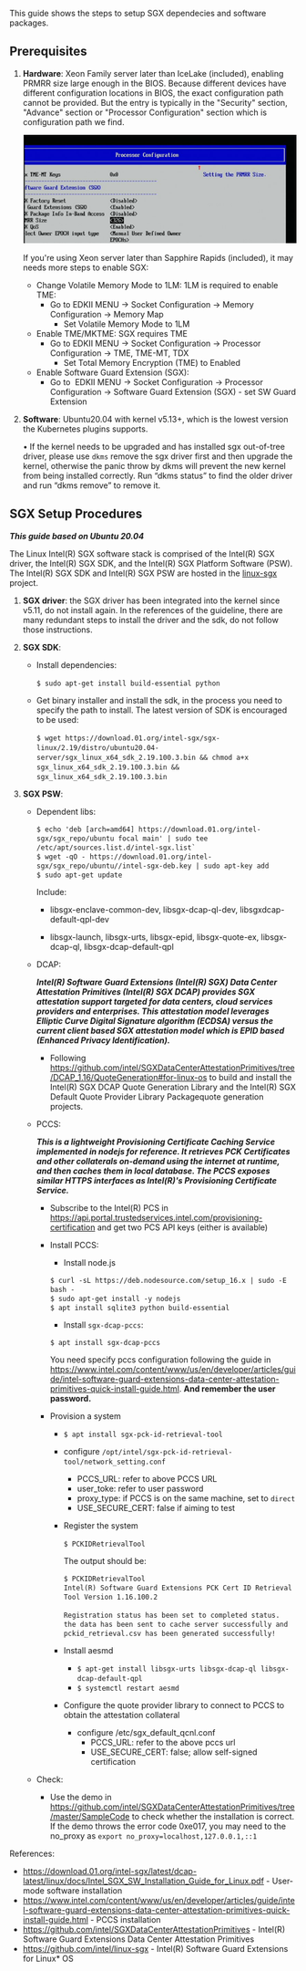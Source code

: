 This guide shows the steps to setup SGX dependecies and software packages.

## Prerequisites
1. **Hardware**: Xeon Family server later than IceLake (included), enabling PRMRR size large enough in the BIOS. Because different devices have different configuration locations in BIOS, the exact configuration path cannot be provided. But the entry is typically in the "Security" section, "Advance" section or "Processor Configuration" section which is configuration path we find. 

    <img src="diagrams/sgx-bios-setting.png">


    If you're using Xeon server later than Sapphire Rapids (included), it may needs more steps to enable SGX:
    - Change Volatile Memory Mode to 1LM: 1LM is required to enable TME:
        - Go to EDKII MENU -> Socket Configuration -> Memory Configuration -> Memory Map
            - Set Volatile Memory Mode to 1LM
    - Enable TME/MKTME: SGX requires TME
        - Go to EDKII MENU -> Socket Configuration -> Processor Configuration -> TME, TME-MT, TDX
            - Set Total Memory Encryption (TME) to Enabled
    - Enable Software Guard Extension (SGX):
        - Go to  EDKII MENU -> Socket Configuration -> Processor Configuration -> Software Guard Extension (SGX) - set SW
Guard Extension

2. **Software**: Ubuntu20.04 with kernel v5.13+, which is the lowest version the Kubernetes plugins supports.

    •	If the kernel needs to be upgraded and has installed sgx out-of-tree driver, please use `dkms` remove the sgx driver first and then upgrade the kernel, otherwise the panic throw by dkms will prevent the new kernel from being installed correctly. Run “dkms status” to find the older driver and run “dkms remove” to remove it.

## SGX Setup Procedures 
***This guide based on Ubuntu 20.04***

The Linux Intel(R) SGX software stack is comprised of the Intel(R) SGX driver, the Intel(R) SGX SDK, and the Intel(R) SGX Platform Software (PSW). The Intel(R) SGX SDK and Intel(R) SGX PSW are hosted in the [linux-sgx](https://github.com/01org/linux-sgx) project.

1.	**SGX driver**: the SGX driver has been integrated into the kernel since v5.11, do not install again. In the references of the guideline, there are many redundant steps to install the driver and the sdk, do not follow those instructions.
2.	**SGX SDK**: 
    - Install dependencies: 
    
      `$ sudo apt-get install build-essential python`

    - Get binary installer and install the sdk, in the process you need to specify the path to install. The latest version of SDK is encouraged to be used: 

      ```$ wget https://download.01.org/intel-sgx/sgx-linux/2.19/distro/ubuntu20.04-server/sgx_linux_x64_sdk_2.19.100.3.bin && chmod a+x sgx_linux_x64_sdk_2.19.100.3.bin && sgx_linux_x64_sdk_2.19.100.3.bin```

3. **SGX PSW**:
    - Dependent libs:

        ```
        $ echo 'deb [arch=amd64] https://download.01.org/intel-sgx/sgx_repo/ubuntu focal main' | sudo tee /etc/apt/sources.list.d/intel-sgx.list`
        $ wget -qO - https://download.01.org/intel-sgx/sgx_repo/ubuntu//intel-sgx-deb.key | sudo apt-key add
        $ sudo apt-get update
        ```

        Include:

        - libsgx-enclave-common-dev, libsgx-dcap-ql-dev, libsgxdcap-default-qpl-dev

        - libsgx-launch, libsgx-urts, libsgx-epid, libsgx-quote-ex, libsgx-dcap-ql, libsgx-dcap-default-qpl

    - DCAP:

        ***Intel(R) Software Guard Extensions (Intel(R) SGX) Data Center Attestation Primitives (Intel(R) SGX DCAP) provides SGX attestation support targeted for data centers, cloud services providers and enterprises. This attestation model leverages Elliptic Curve Digital Signature algorithm (ECDSA) versus the current client based SGX attestation model which is EPID based (Enhanced Privacy Identification).***

        - Following https://github.com/intel/SGXDataCenterAttestationPrimitives/tree/DCAP_1.16/QuoteGeneration#for-linux-os to build and install the Intel(R) SGX DCAP Quote Generation Library and the Intel(R) SGX Default Quote Provider Library Packagequote generation projects.
    
    - PCCS:

        ***This is a lightweight Provisioning Certificate Caching Service implemented in nodejs for reference. It retrieves PCK Certificates and other collaterals on-demand using the internet at runtime, and then caches them in local database. The PCCS exposes similar HTTPS interfaces as Intel(R)'s Provisioning Certificate Service.***

        - Subscribe to the Intel(R) PCS in https://api.portal.trustedservices.intel.com/provisioning-certification and get two PCS API keys (either is available)

        - Install PCCS:
        
          - Install node.js 
          ```
          $ curl -sL https://deb.nodesource.com/setup_16.x | sudo -E bash -
          $ sudo apt-get install -y nodejs
          $ apt install sqlite3 python build-essential
          ```
          - Install `sgx-dcap-pccs`:
          ```
          $ apt install sgx-dcap-pccs
          ```
          You need specify pccs configuration following the guide in https://www.intel.com/content/www/us/en/developer/articles/guide/intel-software-guard-extensions-data-center-attestation-primitives-quick-install-guide.html. **And remember the user password.**

        - Provision a system

          - `$ apt install sgx-pck-id-retrieval-tool`

          - configure `/opt/intel/sgx-pck-id-retrieval-tool/network_setting.conf`
            - PCCS_URL: refer to above PCCS URL
            - user_toke: refer to user password
            - proxy_type: if PCCS is on the same machine, set to `direct`
            - USE_SECURE_CERT: false if aiming to test

          - Register the system 
          
            ```$ PCKIDRetrievalTool```

            The output should be: 

            ```
            $ PCKIDRetrievalTool
            Intel(R) Software Guard Extensions PCK Cert ID Retrieval Tool Version 1.16.100.2
            
            Registration status has been set to completed status.
            the data has been sent to cache server successfully and pckid_retrieval.csv has been generated successfully!
            ```

          - Install aesmd

            - `$ apt-get install libsgx-urts libsgx-dcap-ql libsgx-dcap-default-qpl`
            - `$ systemctl restart aesmd`

          - Configure the quote provider library to connect to PCCS to obtain the attestation collateral
            - configure /etc/sgx_default_qcnl.conf 
              - PCCS_URL: refer to the above pccs url
              - USE_SECURE_CERT: false; allow self-signed certification

    - Check: 
      - Use the demo in https://github.com/intel/SGXDataCenterAttestationPrimitives/tree/master/SampleCode to check whether the installation is correct. If the demo throws the error code 0xe017, you may need to the no_proxy as `export no_proxy=localhost,127.0.0.1,::1`
     
References:

- https://download.01.org/intel-sgx/latest/dcap-latest/linux/docs/Intel_SGX_SW_Installation_Guide_for_Linux.pdf - User-mode software installation
- https://www.intel.com/content/www/us/en/developer/articles/guide/intel-software-guard-extensions-data-center-attestation-primitives-quick-install-guide.html - PCCS installation
- https://github.com/intel/SGXDataCenterAttestationPrimitives - Intel(R) Software Guard Extensions Data Center Attestation Primitives
- https://github.com/intel/linux-sgx - Intel(R) Software Guard Extensions for Linux* OS




